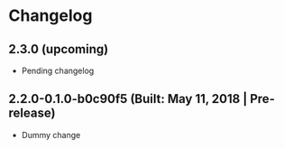 # Changelog

## 2.3.0 (upcoming)

* Pending changelog

## 2.2.0-0.1.0-b0c90f5 (Built: May 11, 2018 | Pre-release)

* Dummy change

